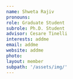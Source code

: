 ```yaml
---
name: Shweta Rajiv
pronouns: 
role: Graduate Student
subrole: Ph.D. Student
advisor: Cesare Tinelli
interests: addme
email: addme
website: addme
photo: 
layout: member
subpath: '/assets/img/'
---
```

<!-- Write anything else here and it will be printed. -->
